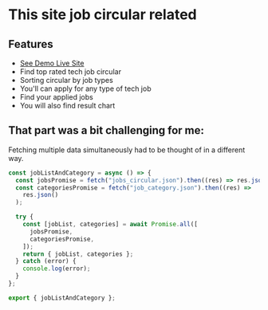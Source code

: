 # This site job circular related

## Features

- [See Demo Live Site](https://jobs-hunter.netlify.app/)
- Find top rated tech job circular
- Sorting circular by job types
- You'll can apply for any type of tech job
- Find your applied jobs
- You will also find result chart

## That part was a bit challenging for me:

Fetching multiple data simultaneously had to be thought of in a different way.

```javascript
const jobListAndCategory = async () => {
  const jobsPromise = fetch("jobs_circular.json").then((res) => res.json());
  const categoriesPromise = fetch("job_category.json").then((res) =>
    res.json()
  );

  try {
    const [jobList, categories] = await Promise.all([
      jobsPromise,
      categoriesPromise,
    ]);
    return { jobList, categories };
  } catch (error) {
    console.log(error);
  }
};

export { jobListAndCategory };
```
